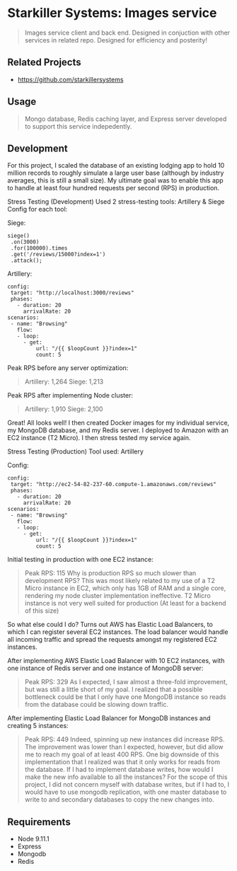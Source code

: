 # Starkiller Systems: Images service

> Images service client and back end. Designed in conjuction with other services in related repo. Designed for efficiency and posterity!

## Related Projects

  - https://github.com/starkillersystems

## Usage

> Mongo database, Redis caching layer, and Express server developed to support this service indepedently.

## Development
For this project, I scaled the database of an existing lodging app to hold 10 million records to roughly simulate a large user base (although by industry averages, this is still a small size).
My ultimate goal was to enable this app to handle at least four hundred requests per second (RPS) in production.

Stress Testing (Development)
Used 2 stress-testing tools: Artillery & Siege
Config for each tool:

Siege: 
```
siege()
 .on(3000)
 .for(100000).times
 .get('/reviews/15000?index=1')
 .attack();
```


Artillery:
```
config:
 target: "http://localhost:3000/reviews"
 phases:
   - duration: 20
     arrivalRate: 20
scenarios:
 - name: "Browsing"
   flow:
   - loop:
     - get:
         url: "/{{ $loopCount }}?index=1"
         count: 5
```

Peak RPS before any server optimization:
>Artillery: 1,264
>Siege: 1,213

Peak RPS after implementing Node cluster:
>Artillery: 1,910
>Siege: 2,100

Great! All looks well! I then created Docker images for my individual service, my MongoDB database, and my Redis server. I deployed to Amazon with an EC2 instance (T2 Micro). I then stress tested my service again.

Stress Testing (Production)
Tool used: Artillery 

Config: 
```
config:
 target: "http://ec2-54-82-237-60.compute-1.amazonaws.com/reviews"
 phases:
   - duration: 20
     arrivalRate: 20
scenarios:
 - name: "Browsing"
   flow:
   - loop:
     - get:
         url: "/{{ $loopCount }}?index=1"
         count: 5
```

Initial testing in production with one EC2 instance:
>Peak RPS: 115
Why is production RPS so much slower than development RPS? 
This was most likely related to my use of a T2 Micro instance in EC2, which only has 1GB of RAM and a single core, rendering my node cluster implementation ineffective. T2 Micro instance is not very well suited for production (At least for a backend of this size)

So what else could I do? Turns out AWS has Elastic Load Balancers, to which I can register several EC2 instances. The load balancer would handle all incoming traffic and spread the requests amongst my registered EC2 instances.

After implementing AWS Elastic Load Balancer with 10 EC2 instances, with one instance of Redis server and one instance of MongoDB server:
>Peak RPS: 329
As I expected, I saw almost a three-fold improvement, but was still a little short of my goal. I realized that a possible bottleneck could be that I only have one MongoDB instance so reads from the database could be slowing down traffic.

After implementing Elastic Load Balancer for MongoDB instances and creating 5 instances:
>Peak RPS: 449
Indeed, spinning up new instances did increase RPS. The improvement was lower than I expected, however, but did allow me to reach my goal of at least 400 RPS. One big downside of this implementation that I realized was that it only works for reads from the database. If I had to implement database writes, how would I make the new info available to all the instances? For the scope of this project, I did not concern myself with database writes, but if I had to, I would have to use mongodb replication, with one master database to write to and secondary databases to copy the new changes into. 


## Requirements

- Node 9.11.1
- Express
- Mongodb
- Redis
